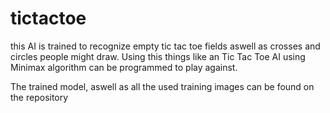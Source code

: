 # tictactoe

this AI is trained to recognize empty tic tac toe fields aswell as crosses and circles people might draw. Using this things like an Tic Tac Toe AI using Minimax algorithm can be programmed to play against.

The trained model, aswell as all the used training images can be found on the repository
